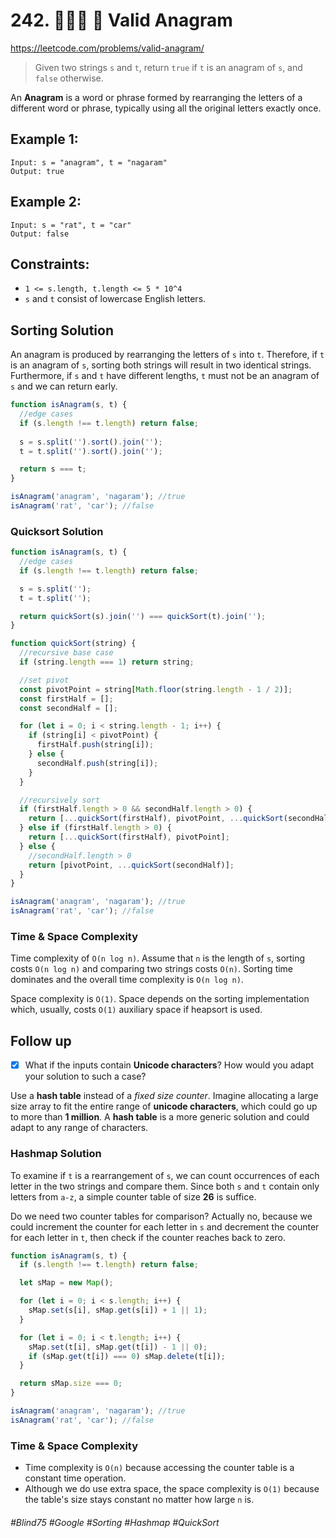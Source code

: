 # 242. 👩🏽‍🦯 🔎 Valid Anagram 
https://leetcode.com/problems/valid-anagram/

> Given two strings `s` and `t`, return `true` if `t` is an anagram of `s`, and `false` otherwise.

An <b>Anagram</b> is a word or phrase formed by rearranging the letters of a different word or phrase, typically using all the original letters exactly once.

## Example 1:
````
Input: s = "anagram", t = "nagaram"
Output: true
````
## Example 2:
````
Input: s = "rat", t = "car"
Output: false
```` 

## Constraints:

- `1 <= s.length, t.length <= 5 * 10^4`
- `s` and `t` consist of lowercase English letters.

## Sorting Solution 
An anagram is produced by rearranging the letters of `s` into `t`. Therefore, if `t` is an anagram of `s`, sorting both strings will result in two identical strings. Furthermore, if `s` and `t` have different lengths, `t` must not be an anagram of `s` and we can return early.
````js
function isAnagram(s, t) {
  //edge cases
  if (s.length !== t.length) return false;
  
  s = s.split('').sort().join('');
  t = t.split('').sort().join('');

  return s === t;
}

isAnagram('anagram', 'nagaram'); //true
isAnagram('rat', 'car'); //false
````

### Quicksort Solution 
````js
function isAnagram(s, t) {
  //edge cases
  if (s.length !== t.length) return false;

  s = s.split('');
  t = t.split('');

  return quickSort(s).join('') === quickSort(t).join('');
}

function quickSort(string) {
  //recursive base case
  if (string.length === 1) return string;

  //set pivot
  const pivotPoint = string[Math.floor(string.length - 1 / 2)];
  const firstHalf = [];
  const secondHalf = [];

  for (let i = 0; i < string.length - 1; i++) {
    if (string[i] < pivotPoint) {
      firstHalf.push(string[i]);
    } else {
      secondHalf.push(string[i]);
    }
  }

  //recursively sort
  if (firstHalf.length > 0 && secondHalf.length > 0) {
    return [...quickSort(firstHalf), pivotPoint, ...quickSort(secondHalf)];
  } else if (firstHalf.length > 0) {
    return [...quickSort(firstHalf), pivotPoint];
  } else {
    //secondHalf.length > 0
    return [pivotPoint, ...quickSort(secondHalf)];
  }
}

isAnagram('anagram', 'nagaram'); //true
isAnagram('rat', 'car'); //false
````
### Time & Space Complexity
Time complexity  of `O(n log n)`. Assume that `n` is the length of `s`, sorting costs `O(n log n)` and comparing two strings costs `O(n)`. Sorting time dominates and the overall time complexity is `O(n log n)`.

Space complexity is `O(1)`. Space depends on the sorting implementation which, usually, costs `O(1)` auxiliary space if heapsort is used. 

## Follow up
- [X] What if the inputs contain <b>Unicode characters</b>? How would you adapt your solution to such a case?

Use a <b>hash table</b> instead of a <i>fixed size counter</i>. Imagine allocating a large size array to fit the entire range of <b>unicode characters</b>, which could go up to more than <b>1 million</b>. A <b>hash table</b> is a more generic solution and could adapt to any range of characters.
### Hashmap Solution
To examine if `t` is a rearrangement of `s`, we can count occurrences of each letter in the two strings and compare them. Since both `s` and `t` contain only letters from `a-z`, a simple counter table of size <b>26</b> is suffice.

Do we need two counter tables for comparison? Actually no, because we could increment the counter for each letter in `s` and decrement the counter for each letter in `t`, then check if the counter reaches back to zero.
````js
function isAnagram(s, t) {
  if (s.length !== t.length) return false;

  let sMap = new Map();

  for (let i = 0; i < s.length; i++) {
    sMap.set(s[i], sMap.get(s[i]) + 1 || 1);
  }

  for (let i = 0; i < t.length; i++) {
    sMap.set(t[i], sMap.get(t[i]) - 1 || 0);
    if (sMap.get(t[i]) === 0) sMap.delete(t[i]);
  }

  return sMap.size === 0;
}

isAnagram('anagram', 'nagaram'); //true
isAnagram('rat', 'car'); //false
````
### Time & Space Complexity
- Time complexity is `O(n)` because accessing the counter table is a constant time operation.
- Although we do use extra space, the space complexity is `O(1)` because the table's size stays constant no matter how large `n` is.

###### #Blind75 #Google #Sorting #Hashmap #QuickSort
